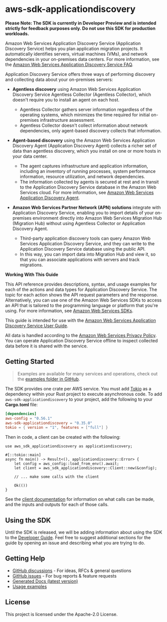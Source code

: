 # aws-sdk-applicationdiscovery

**Please Note: The SDK is currently in Developer Preview and is intended strictly for
feedback purposes only. Do not use this SDK for production workloads.**

Amazon Web Services Application Discovery Service (Application Discovery Service) helps you plan application migration projects. It automatically identifies servers, virtual machines (VMs), and network dependencies in your on-premises data centers. For more information, see the [Amazon Web Services Application Discovery Service FAQ](http://aws.amazon.com/application-discovery/faqs/).

Application Discovery Service offers three ways of performing discovery and collecting data about your on-premises servers:
  - __Agentless discovery__ using Amazon Web Services Application Discovery Service Agentless Collector (Agentless Collector), which doesn't require you to install an agent on each host.
    - Agentless Collector gathers server information regardless of the operating systems, which minimizes the time required for initial on-premises infrastructure assessment.
    - Agentless Collector doesn't collect information about network dependencies, only agent-based discovery collects that information.

  - __Agent-based discovery__ using the Amazon Web Services Application Discovery Agent (Application Discovery Agent) collects a richer set of data than agentless discovery, which you install on one or more hosts in your data center.
    - The agent captures infrastructure and application information, including an inventory of running processes, system performance information, resource utilization, and network dependencies.
    - The information collected by agents is secured at rest and in transit to the Application Discovery Service database in the Amazon Web Services cloud. For more information, see [Amazon Web Services Application Discovery Agent](https://docs.aws.amazon.com/application-discovery/latest/userguide/discovery-agent.html).

  - __Amazon Web Services Partner Network (APN) solutions__ integrate with Application Discovery Service, enabling you to import details of your on-premises environment directly into Amazon Web Services Migration Hub (Migration Hub) without using Agentless Collector or Application Discovery Agent.
    - Third-party application discovery tools can query Amazon Web Services Application Discovery Service, and they can write to the Application Discovery Service database using the public API.
    - In this way, you can import data into Migration Hub and view it, so that you can associate applications with servers and track migrations.

__Working With This Guide__

This API reference provides descriptions, syntax, and usage examples for each of the actions and data types for Application Discovery Service. The topic for each action shows the API request parameters and the response. Alternatively, you can use one of the Amazon Web Services SDKs to access an API that is tailored to the programming language or platform that you're using. For more information, see [Amazon Web Services SDKs](http://aws.amazon.com/tools/#SDKs).

This guide is intended for use with the [Amazon Web Services Application Discovery Service User Guide](https://docs.aws.amazon.com/application-discovery/latest/userguide/).

All data is handled according to the [Amazon Web Services Privacy Policy](https://aws.amazon.com/privacy/). You can operate Application Discovery Service offline to inspect collected data before it is shared with the service.

## Getting Started

> Examples are available for many services and operations, check out the
> [examples folder in GitHub](https://github.com/awslabs/aws-sdk-rust/tree/main/examples).

The SDK provides one crate per AWS service. You must add [Tokio](https://crates.io/crates/tokio)
as a dependency within your Rust project to execute asynchronous code. To add `aws-sdk-applicationdiscovery` to
your project, add the following to your **Cargo.toml** file:

```toml
[dependencies]
aws-config = "0.56.1"
aws-sdk-applicationdiscovery = "0.35.0"
tokio = { version = "1", features = ["full"] }
```

Then in code, a client can be created with the following:

```rust,no_run
use aws_sdk_applicationdiscovery as applicationdiscovery;

#[::tokio::main]
async fn main() -> Result<(), applicationdiscovery::Error> {
    let config = aws_config::load_from_env().await;
    let client = aws_sdk_applicationdiscovery::Client::new(&config);

    // ... make some calls with the client

    Ok(())
}
```

See the [client documentation](https://docs.rs/aws-sdk-applicationdiscovery/latest/aws_sdk_applicationdiscovery/client/struct.Client.html)
for information on what calls can be made, and the inputs and outputs for each of those calls.

## Using the SDK

Until the SDK is released, we will be adding information about using the SDK to the
[Developer Guide](https://docs.aws.amazon.com/sdk-for-rust/latest/dg/welcome.html). Feel free to suggest
additional sections for the guide by opening an issue and describing what you are trying to do.

## Getting Help

* [GitHub discussions](https://github.com/awslabs/aws-sdk-rust/discussions) - For ideas, RFCs & general questions
* [GitHub issues](https://github.com/awslabs/aws-sdk-rust/issues/new/choose) - For bug reports & feature requests
* [Generated Docs (latest version)](https://awslabs.github.io/aws-sdk-rust/)
* [Usage examples](https://github.com/awslabs/aws-sdk-rust/tree/main/examples)

## License

This project is licensed under the Apache-2.0 License.

